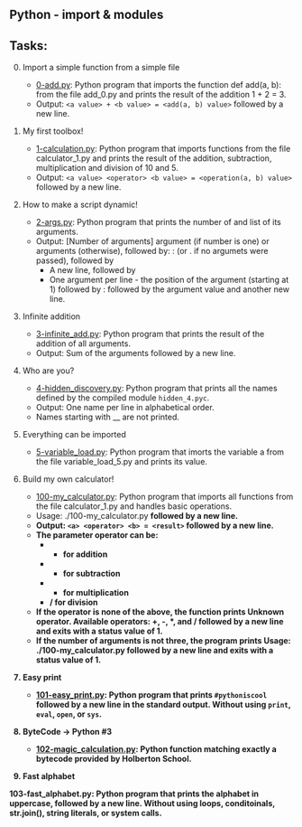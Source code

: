 ## Python - import & modules


## Tasks:

0. Import a simple function from a simple file

	- [0-add.py](https://github.com/Callistus25/alx-higher_level_programming/blob/master/0x02-python-import_modules/0-add.py): Python program that imports the function def add(a, b): from the file add_0.py and prints the result of the addition 1 + 2 = 3.
	- Output: `<a value> + <b value> = <add(a, b) value>` followed by a new line.

1. My first toolbox!

	- [1-calculation.py](https://github.com/Callistus25/alx-higher_level_programming/blob/master/0x02-python-import_modules/1-calculation.py): Python program that imports functions from the file calculator_1.py and prints the result of the addition, subtraction, multiplication and division of 10 and 5.
	- Output: `<a value> <operator> <b value> = <operation(a, b) value>` followed by a new line.

2. How to make a script dynamic!

	- [2-args.py](https://github.com/Callistus25/alx-higher_level_programming/blob/master/0x02-python-import_modules/2-args.py): Python program that prints the number of and list of its arguments.
	- Output: [Number of arguments] argument (if number is one) or arguments (otherwise), followed by:
		: (or . if no argumets were passed), followed by
		- A new line, followed by
		- One argument per line - the position of the argument (starting at 1) followed by : followed by the argument value and another new line.

3. Infinite addition

	- [3-infinite_add.py](https://github.com/Callistus25/alx-higher_level_programming/blob/master/0x02-python-import_modules/3-infinite_add.py): Python program that prints the result of the addition of all arguments.
	- Output: Sum of the arguments followed by a new line.

4. Who are you?

	- [4-hidden_discovery.py](https://github.com/Callistus25/alx-higher_level_programming/blob/master/0x02-python-import_modules/4-hidden_discovery.py): Python program that prints all the names defined by the compiled module `hidden_4.pyc`.
	- Output: One name per line in alphabetical order.
	- Names starting with __ are not printed.

5. Everything can be imported

	- [5-variable_load.py](https://github.com/Callistus25/alx-higher_level_programming/blob/master/0x02-python-import_modules/5-variable_load.py): Python program that imorts the variable a from the file variable_load_5.py and prints its value.

6. Build my own calculator!

	- [100-my_calculator.py](https://github.com/Callistus25/alx-higher_level_programming/blob/master/0x02-python-import_modules/100-my_calculator.py): Python program that imports all functions from the file calculator_1.py and handles basic operations.
	- Usage: ./100-my_calculator.py <a> <operator> <b> followed by a new line.
	- Output: `<a> <operator> <b> = <result>` followed by a new line.
	- The parameter operator can be:
		- + for addition
		- - for subtraction
		- * for multiplication
		- / for division
	- If the operator is none of the above, the function prints Unknown operator. Available operators: +, -, *, and / followed by a new line and exits with a status value of 1.
	- If the number of arguments is not three, the program prints Usage: ./100-my_calculator.py <a> <operator> <b> followed by a new line and exits with a status value of 1.

7. Easy print

	- [101-easy_print.py](https://github.com/Callistus25/alx-higher_level_programming/blob/master/0x02-python-import_modules/101-easy_print.py): Python program that prints `#pythoniscool` followed by a new line in the standard output.
Without using `print`, `eval`, `open`, or `sys`.

8. ByteCode -> Python #3

	- [102-magic_calculation.py](https://github.com/Callistus25/alx-higher_level_programming/blob/master/0x02-python-import_modules/102-magic_calculation.py): Python function matching exactly a bytecode provided by Holberton School.
9. Fast alphabet

103-fast_alphabet.py: Python program that prints the alphabet in uppercase, followed by a new line.
Without using loops, conditoinals, str.join(), string literals, or system calls.
